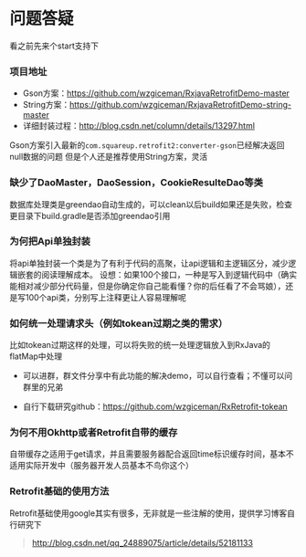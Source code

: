 # 问题答疑

看之前先来个start支持下

### 项目地址

* Gson方案：https://github.com/wzgiceman/RxjavaRetrofitDemo-master
* String方案：https://github.com/wzgiceman/RxjavaRetrofitDemo-string-master
* 详细封装过程：http://blog.csdn.net/column/details/13297.html

Gson方案引入最新的`com.squareup.retrofit2:converter-gson`已经解决返回null数据的问题
但是个人还是推荐使用String方案，灵活


### 缺少了DaoMaster，DaoSession，CookieResulteDao等类

数据库处理类是greendao自动生成的，可以clean以后build如果还是失败，检查更目录下build.gradle是否添加greendao引用




### 为何把Api单独封装

将api单独封装一个类是为了有利于代码的高聚，让api逻辑和主逻辑区分，减少逻辑嵌套的阅读理解成本。
设想：如果100个接口，一种是写入到逻辑代码中（确实能相对减少部分代码量，但是你确定你自己能看懂？你的后任看了不会骂娘），还是写100个api类，分别写上注释更让人容易理解呢


### 如何统一处理请求头（例如tokean过期之类的需求）

比如tokean过期这样的处理，可以将失败的统一处理逻辑放入到RxJava的flatMap中处理

* 可以进群，群文件分享中有此功能的解决demo，可以自行查看；不懂可以问群里的兄弟

* 自行下载研究github：https://github.com/wzgiceman/RxRetrofit-tokean


### 为何不用Okhttp或者Retrofit自带的缓存

自带缓存之适用于get请求，并且需要服务器配合返回time标识缓存时间，基本不适用实际开发中（服务器开发人员基本不鸟你这个）


### Retrofit基础的使用方法
Retrofit基础使用google其实有很多，无非就是一些注解的使用，提供学习博客自行研究下

>http://blog.csdn.net/qq_24889075/article/details/52181133

